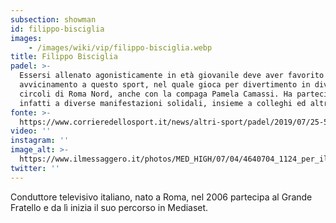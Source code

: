 ```yaml
---
subsection: showman
id: filippo-bisciglia
images: 
    - /images/wiki/vip/filippo-bisciglia.webp
title: Filippo Bisciglia
padel: >-
  Essersi allenato agonisticamente in età giovanile deve aver favorito un
  avvicinamento a questo sport, nel quale gioca per divertimento in diversi
  circoli di Roma Nord, anche con la compaga Pamela Camassi. Ha partecipato
  infatti a diverse manifestazioni solidali, insieme a colleghi ed altri VIP
fonte: >-
  https://www.corrieredellosport.it/news/altri-sport/padel/2019/07/25-59323118/players_party_tante_le_celebrities_alla_charity_targata_mcdonalds
video: ''
instagram: ''
image_alt: >-
  https://www.ilmessaggero.it/photos/MED_HIGH/07/04/4640704_1124_per_il_diario.jpg
twitter: ''
---
```

Conduttore televisivo italiano, nato a Roma, nel 2006 partecipa al Grande Fratello e da lì inizia il suo percorso in Mediaset.